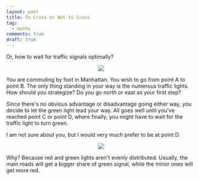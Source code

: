 ```yaml
---
layout: post
title: To Cross or Not to Cross
tag:
  - maths
comments: true
draft: true
---
```


Or, how to wait for traffic signals optimally?

<div align="center">
  <img src="https://shawenyao.github.io/R/output/to_cross_or_not_to_cross/plot1.svg" />
</div>

You are commuting by foot in Manhattan. You wish to go from point A to point B. The only thing standing in your way is the numerous traffic lights. How should you strategize? Do you go north or east as your first step?

Since there's no obvious advantage or disadvantage going either way, you decide to let the green light lead your way. All goes well until you've reached point C or point D, where finally, you might have to wait for the traffic light to turn green.

I am not sure about you, but I would very much prefer to be at point D.

<div align="center">
  <img src="https://shawenyao.github.io/R/output/to_cross_or_not_to_cross/plot2.svg" />
</div>

Why? Because red and green lights aren't evenly distributed. Usually, the main roads will get a bigger share of green signal, while the minor ones will get more red.
